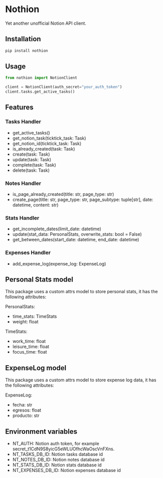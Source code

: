 # Nothion
Yet another unofficial Notion API client.

## Installation
```bash
pip install nothion
```

## Usage
```python
from nothion import NotionClient

client = NotionClient(auth_secret="your_auth_token")
client.tasks.get_active_tasks()
```

## Features

### Tasks Handler
- get_active_tasks()
- get_notion_task(ticktick_task: Task)
- get_notion_id(ticktick_task: Task)
- is_already_created(task: Task)
- create(task: Task)
- update(task: Task)
- complete(task: Task)
- delete(task: Task)

### Notes Handler
- is_page_already_created(title: str, page_type: str)
- create_page(title: str, page_type: str, page_subtype: tuple[str], date: datetime, content: str)

### Stats Handler
- get_incomplete_dates(limit_date: datetime)
- update(stat_data: PersonalStats, overwrite_stats: bool = False)
- get_between_dates(start_date: datetime, end_date: datetime)

### Expenses Handler
- add_expense_log(expense_log: ExpenseLog)

## Personal Stats model
This package uses a custom attrs model to store personal stats, it has the following attributes:

PersonalStats:
- time_stats: TimeStats
- weight: float

TimeStats:
- work_time: float
- leisure_time: float
- focus_time: float

## ExpenseLog model
This package uses a custom attrs model to store expense log data, it has the following attributes:

ExpenseLog:
- fecha: str
- egresos: float
- producto: str

## Environment variables

- NT_AUTH: Notion auth token, for example secret_t1CdN9S8yicG5eWLUOfhcWaOscVnFXns.
- NT_TASKS_DB_ID: Notion tasks database id
- NT_NOTES_DB_ID: Notion notes database id
- NT_STATS_DB_ID: Notion stats database id
- NT_EXPENSES_DB_ID: Notion expenses database id
